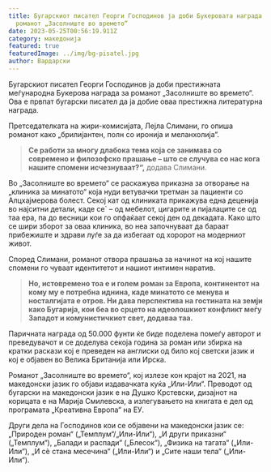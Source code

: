 ```yaml
---
title: Бугарскиот писател Георги Господинов ја доби Букеровата награда за
  романот „Засолниште во времето“
date: 2023-05-25T00:56:19.911Z
category: македонија
featured: true
featuredImage: ../img/bg-pisatel.jpg
author: Вардарски
---
```

<!--StartFragment-->

Бугарскиот писател Георги Господинов ја доби престижната меѓународна Букерова награда за романот „Засолниште во времето“. Ова е првпат бугарски писател да ја добие оваа престижна литературна награда.

Претседателката на жири-комисијата, Лејла Слимани, го опиша романот како „брилијантен, полн со иронија и меланхолија“.

> **Се работи за многу длабока тема која се занимава со современо и филозофско прашање – што се случува со нас кога нашите спомени исчезнуваат?“,** додава Слимани.

Во „Засолниште во времето“ се раскажува приказна за отворање на „клиника за минатото“ која нуди ветувачки третман за пациенти со Алцхајмерова болест. Секој кат од клиниката прикажува една деценија во најситни детали, каде се` – од мебелот, цигарите и пијалаците се од таа ера, па до весници кои го опфаќаат секој ден од декадата. Како што се шири зборот за оваа клиника, во неа започнуваат да бараат прибежиште и здрави луѓе за да избегаат од хоророт на модерниот живот.

Според Слимани, романот отвора прашања за начинот на кој нашите спомени го чуваат идентитетот и нашиот интимен наратив.

> **Но, истовремено тоа е и голем роман за Европа, континентот на кому му е потребна иднина, каде минатото се менува и носталгијата е отров. Ни дава перспектива на гостината на земји како Бугарија, кои беа во срцето на идеолошкиот конфликт меѓу Западот и комунистичкиот свет, додаваа таа.**

Паричната награда од 50.000 фунти ќе биде поделена помеѓу авторот и преведувачот и се доделува секоја година за роман или збирка на кратки раскази кој е преведен на англиски од било кој светски јазик и кој е објавен во Велика Британија или Ирска.

Романот „Засолниште во времето“, кој излезе кон крајот на 2021, на македонски јазик го објави издавачката куќа „Или-Или“. Преводот од бугарски на македонски јазик е на Душко Крстевски, дизајнот на корицата е на Марија Смилевска, а излегувањето на книгата е дел од програмата „Креативна Европа“ на ЕУ.

Други дела на Господинов кои се објавени на македонски јазик се: „Природен роман“ („Темплум“/„Или-Или“), „И други приказни“ („Темплум“), „Балади и распади“ („Блесок“), „Физика на тагата“ („Или-Или“), „И сè стана месечина“ („Или-Или“) и „Сите наши тела“ („Или-Или“).

<!--EndFragment-->